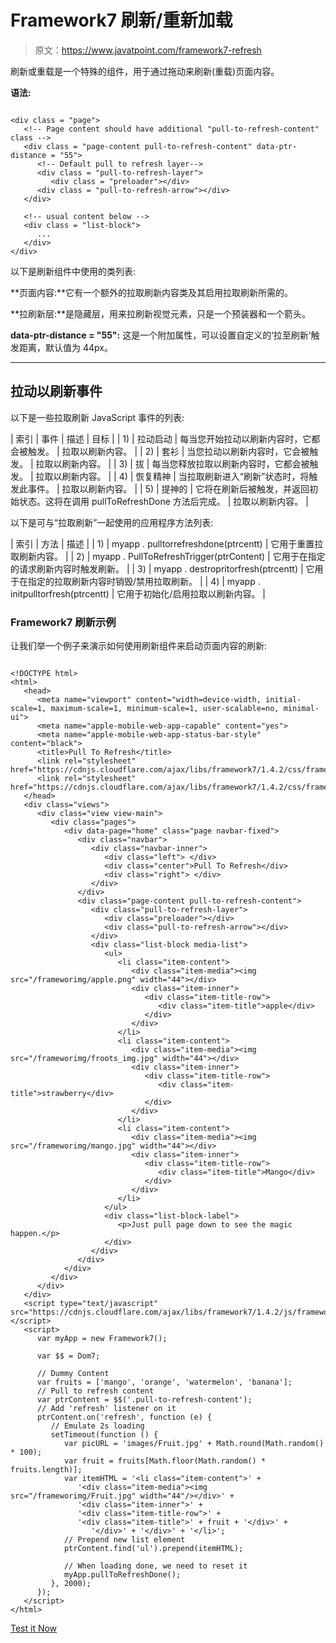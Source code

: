# Framework7 刷新/重新加载

> 原文：<https://www.javatpoint.com/framework7-refresh>

刷新或重载是一个特殊的组件，用于通过拖动来刷新(重载)页面内容。

**语法:**

```

<div class = "page">
   <!-- Page content should have additional "pull-to-refresh-content" class -->
   <div class = "page-content pull-to-refresh-content" data-ptr-distance = "55">
      <!-- Default pull to refresh layer-->
      <div class = "pull-to-refresh-layer">
         <div class = "preloader"></div>
      <div class = "pull-to-refresh-arrow"></div>
   </div>

   <!-- usual content below -->
   <div class = "list-block">
      ...
   </div>
</div>

```

以下是刷新组件中使用的类列表:

**页面内容:**它有一个额外的拉取刷新内容类及其启用拉取刷新所需的。

**拉刷新层:**是隐藏层，用来拉刷新视觉元素，只是一个预装器和一个箭头。

**data-ptr-distance = "55":** 这是一个附加属性，可以设置自定义的‘拉至刷新’触发距离，默认值为 44px。

* * *

## 拉动以刷新事件

以下是一些拉取刷新 JavaScript 事件的列表:

| 索引 | 事件 | 描述 | 目标 |
| 1) | 拉动启动 | 每当您开始拉动以刷新内容时，它都会被触发。 | 拉取以刷新内容。 |
| 2) | 套衫 | 当您拉动以刷新内容时，它会被触发。 | 拉取以刷新内容。 |
| 3) | 拔 | 每当您释放拉取以刷新内容时，它都会被触发。 | 拉取以刷新内容。 |
| 4) | 恢复精神 | 当拉取刷新进入“刷新”状态时，将触发此事件。 | 拉取以刷新内容。 |
| 5) | 提神的 | 它将在刷新后被触发，并返回初始状态。这将在调用 pullToRefreshDone 方法后完成。 | 拉取以刷新内容。 |

以下是可与“拉取刷新”一起使用的应用程序方法列表:

| 索引 | 方法 | 描述 |
| 1) | myapp . pulltorrefreshdone(ptrcentt) | 它用于重置拉取刷新内容。 |
| 2) | myapp . PullToRefreshTrigger(ptrContent) | 它用于在指定的请求刷新内容时触发刷新。 |
| 3) | myapp . destropritorfresh(ptrcentt) | 它用于在指定的拉取刷新内容时销毁/禁用拉取刷新。 |
| 4) | myapp . initpulltorfresh(ptrcentt) | 它用于初始化/启用拉取以刷新内容。 |

### Framework7 刷新示例

让我们举一个例子来演示如何使用刷新组件来启动页面内容的刷新:

```

<!DOCTYPE html>
<html>
   <head>
      <meta name="viewport" content="width=device-width, initial-scale=1, maximum-scale=1, minimum-scale=1, user-scalable=no, minimal-ui">
      <meta name="apple-mobile-web-app-capable" content="yes">
      <meta name="apple-mobile-web-app-status-bar-style" content="black">
      <title>Pull To Refresh</title>
      <link rel="stylesheet" href="https://cdnjs.cloudflare.com/ajax/libs/framework7/1.4.2/css/framework7.ios.min.css">
      <link rel="stylesheet" href="https://cdnjs.cloudflare.com/ajax/libs/framework7/1.4.2/css/framework7.ios.colors.min.css">
   </head>
   <div class="views">
      <div class="view view-main">
         <div class="pages">
            <div data-page="home" class="page navbar-fixed">
               <div class="navbar">
                  <div class="navbar-inner">
                     <div class="left"> </div>
                     <div class="center">Pull To Refresh</div>
                     <div class="right"> </div>
                  </div>
               </div>
               <div class="page-content pull-to-refresh-content">
                  <div class="pull-to-refresh-layer">
                     <div class="preloader"></div>
                     <div class="pull-to-refresh-arrow"></div>
                  </div>
                  <div class="list-block media-list">
                     <ul>
                        <li class="item-content">
                           <div class="item-media"><img src="/frameworimg/apple.png" width="44"></div>
                           <div class="item-inner">
                              <div class="item-title-row">
                                 <div class="item-title">apple</div>
                              </div>
                           </div>
                        </li>
                        <li class="item-content">
                           <div class="item-media"><img src="/frameworimg/froots_img.jpg" width="44"></div>
                           <div class="item-inner">
                              <div class="item-title-row">
                                 <div class="item-title">strawberry</div>
                              </div>
                           </div>
                        </li>
                        <li class="item-content">
                           <div class="item-media"><img src="/frameworimg/mango.jpg" width="44"></div>
                           <div class="item-inner">
                              <div class="item-title-row">
                                 <div class="item-title">Mango</div>
                              </div>
                           </div>
                        </li>
                     </ul>
                     <div class="list-block-label">
                        <p>Just pull page down to see the magic happen.</p>
                     </div>
                  </div>
               </div>
            </div>
         </div>
      </div>
   </div>
   <script type="text/javascript" src="https://cdnjs.cloudflare.com/ajax/libs/framework7/1.4.2/js/framework7.min.js"></script>
   <script>
      var myApp = new Framework7();

      var $$ = Dom7;

      // Dummy Content
      var fruits = ['mango', 'orange', 'watermelon', 'banana'];
      // Pull to refresh content
      var ptrContent = $$('.pull-to-refresh-content');
      // Add 'refresh' listener on it
      ptrContent.on('refresh', function (e) {
         // Emulate 2s loading
         setTimeout(function () {
            var picURL = 'images/Fruit.jpg' + Math.round(Math.random() * 100);
            var fruit = fruits[Math.floor(Math.random() * fruits.length)];
            var itemHTML = '<li class="item-content">' +
               '<div class="item-media"><img src="/frameworimg/Fruit.jpg" width="44"/></div>' +
               '<div class="item-inner">' +
               '<div class="item-title-row">' +
               '<div class="item-title">' + fruit + '</div>' +
                  '</div>' + '</div>' + '</li>';
            // Prepend new list element
            ptrContent.find('ul').prepend(itemHTML);

            // When loading done, we need to reset it
            myApp.pullToRefreshDone();
         }, 2000);
      });
   </script>
</html>

```

[Test it Now](https://www.javatpoint.com/oprweb/test.jsp?filename=framework7refresh)